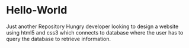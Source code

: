 # Hello-World
Just another Repository
Hungry developer looking to design a website using html5 and css3 which connects to database where the user has to query the database to retrieve information.
